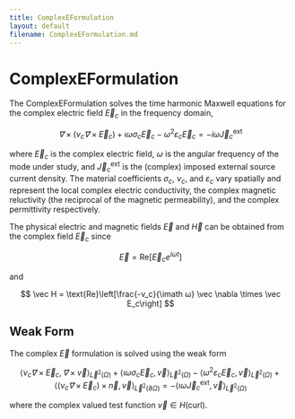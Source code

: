 ```yaml
---
title: ComplexEFormulation
layout: default
filename: ComplexEFormulation.md
---
```

# ComplexEFormulation

The ComplexEFormulation solves the time harmonic Maxwell equations for the complex electric field $\vec E_c$ in the frequency domain,

$$
\vec ∇× \left(ν_c \vec ∇× \vec E_c\right) + \imath ω σ_c \vec E_c - ω^2 ε_c \vec E_c = -i ω \vec J_c^\text{ext}
$$

where $\vec E_c$ is the complex electric field, $\omega$ is the angular frequency of the mode under study, and $\vec J_c^\text{ext}$ is the (complex) imposed external source current density. The material coefficients $σ_c$, $ν_c$, and $ε_c$ vary spatially and represent the local complex electric conductivity, the complex magnetic reluctivity (the reciprocal of the magnetic permeability), and the complex permittivity respectively.

The physical electric and magnetic fields $\vec E$ and $\vec H$ can be obtained from the complex field $\vec E_c$ since 

$$
\vec E = \text{Re}\left[\vec E_c e^{i \omega t}\right]
$$ 

and 

$$
\vec H = \text{Re}\left[\frac{-ν_c}{\imath ω} \vec \nabla \times \vec E_c\right]
$$

## Weak Form
The complex $\vec E$ formulation is solved using the weak form

$$
\langle ν_c \vec ∇ × \vec E_c, \vec ∇× \vec v \rangle_{\vec L^2(\Omega)} + \langle \imath ω σ_c \vec E_c, \vec v \rangle_{\vec L^2(\Omega)} - \langle ω^2 ε_c \vec E_c, \vec v \rangle_{\vec L^2(\Omega)} + \left\langle \left( ν_c \vec ∇ × \vec E_c \right) × \vec n, \vec v\right\rangle_{\vec L^2(\partial \Omega)} = -\langle \imath ω \vec J_c^\mathrm{ext}, \vec v \rangle_{\vec L^2(\Omega)}
$$

where the complex valued test function $\vec v ∈ H(\mathrm{curl})$.

